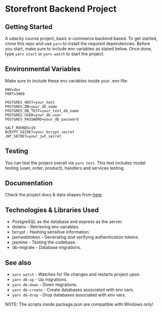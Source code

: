 # Storefront Backend Project

## Getting Started

A udacity course project, basic e-commerce backend based. To get started, clone this repo and use `yarn` to install the required dependencies. Before you start, make sure to include env variables as stated below. Once done, type `yarn start` or `yarn watch` to start the project.

## Environmental Variables

Make sure to include these env variables inside your .env file:

```
ENV=dev
PORT=3000

POSTGRES_HOST=your_host
POSTGRES_DB=your_db_name
POSTGRES_DB_TEST=your_test_db_name
POSTGRES_USER=your_db_user
POSTGRES_PASSWORD=your_db_password

SALT_ROUNDS=10
BCRYPT_SECRET=your_bcrypt_secret
JWT_SECRET=your_jwt_secret
```

## Testing

You can test the project overall via `yarn test`. This test includes model testing (user, order, product), handlers and services testing.

## Documentation

Check the project docs & data shapes from [here](https://github.com/devkarim/udacity-storefront/blob/main/REQUIREMENTS.md).

## Technologies & Libraries Used

- PostgreSQL as the database and express as the server.
- dotenv - Retrieving env variables.
- bcrypt - Hashing sensitive information.
- jsonwebtoken - Generating and verifying authentication tokens.
- jasmine - Testing the codebase.
- db-migrate - Database migrations.

## See also

- `yarn watch` - Watches for file changes and restarts project upon.
- `yarn db-up` - Up migrations.
- `yarn db-down` - Down migrations.
- `yarn db-create` - Create databases associated with env vars.
- `yarn db-drop` - Drop databases associated with env vars.

NOTE: The scripts inside package.json are compatible with Windows only!
